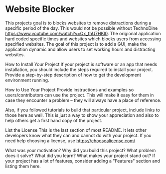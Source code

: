 # Website Blocker



This projects goal is to blocks websites to remove distractions during a specific period of the day. This would not be possible without TechnoDine https://www.youtube.com/watch?v=Ox_fhU7HKl0. The origional application hard coded specific times and websites which blocks users from accessing specified websites. The goal of this project is to add a GUI, make the application dynamic and allow users to set working hours and distracting websites. 


How to Install Your Project
If your project is software or an app that needs installation, you should include the steps required to install your project. Provide a step-by-step description of how to get the development environment running.

How to Use Your Project
Provide instructions and examples so users/contributors can use the project. This will make it easy for them in case they encounter a problem – they will always have a place of reference.

Also, if you followed tutorials to build that particular project, include links to those here as well. This is just a way to show your appreciation and also to help others get a first hand copy of the project.

List the License
This is the last section of most README. It lets other developers know what they can and cannot do with your project. If you need help choosing a license, use https://choosealicense.com/


What was your motivation?
Why did you build this project?
What problem does it solve?
What did you learn?
What makes your project stand out? If your project has a lot of features, consider adding a "Features" section and listing them here.

